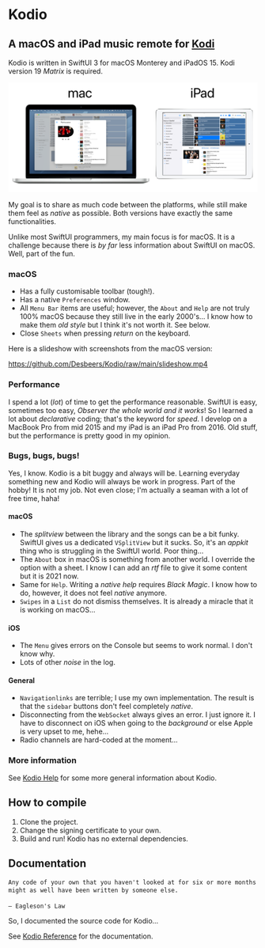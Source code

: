 #  Kodio

## A macOS and iPad music remote for [Kodi](https://kodi.tv)

Kodio is written in SwiftUI 3 for macOS Monterey and iPadOS 15. Kodi version 19 *Matrix* is required.

![Screenshot](https://github.com/Desbeers/Kodio/raw/main/screenshot.png)

My goal is to share as much code between the platforms, while still make them feel as *native* as possible. Both versions have exactly the same functionalities.

Unlike most SwiftUI programmers, my main focus is for macOS. It is a challenge because there is *by far* less information about SwiftUI on macOS. Well, part of the fun.

### macOS

- Has a fully customisable toolbar (tough!).
- Has a native `Preferences` window.
- All `Menu Bar` items are useful; however, the `About` and `Help` are not truly 100% macOS because they still live in the early 2000's... I know how to make them *old style* but I think it's not worth it. See below.
- Close `Sheets` when pressing *return* on the keyboard.

Here is a slideshow with screenshots from the macOS version:

https://github.com/Desbeers/Kodio/raw/main/slideshow.mp4

### Performance

I spend a lot (*lot*) of time to get the performance reasonable. SwiftUI is easy, sometimes too easy, *Observer the whole world and it works*! So I learned a lot about *declarative* coding; that's the keyword for *speed*. I develop on a MacBook Pro from mid 2015 and my iPad is an iPad Pro from 2016. Old stuff, but the performance is pretty good in my opinion.

### Bugs, bugs, bugs!

Yes, I know. Kodio is a bit buggy and always will be. Learning everyday something new and Kodio will always be work in progress. Part of the hobby! It is not my job. Not even close; I'm actually a seaman with a lot of free time, haha!

#### macOS

- The *splitview* between the library and the songs can be a bit funky. SwiftUI gives us a dedicated `VSplitView` but it sucks. So, it's an *appkit* thing who is struggling in the SwiftUI world. Poor thing...
- The `About` box in macOS is something from another world. I override the option with a sheet. I know I can add an *rtf* file to give it some content but it is 2021 now.
- Same for `Help`. Writing a *native help* requires *Black Magic*. I know how to do, however, it does not feel *native* anymore.
- `Swipes` in a `List` do not dismiss themselves. It is already a miracle that it is working on macOS...

#### iOS

- The `Menu` gives errors on the Console but seems to work normal. I don't know why.
- Lots of other *noise* in the log.

#### General

- `Navigationlinks` are terrible; I use my own implementation. The result is that the `sidebar` buttons don't feel completely *native*.
- Disconnecting from the `WebSocket` always gives an error. I just ignore it. I have to disconnect on iOS when going to the *background* or else Apple is very upset to me, hehe...
- Radio channels are hard-coded at the moment...

### More information

See [Kodio Help](https://github.com/Desbeers/Kodio/blob/main/Kodio/General/Help.md) for some more general information about Kodio.

## How to compile

1. Clone the project.
2. Change the signing certificate to your own.
2. Build and run! Kodio has no external dependencies.

## Documentation

    Any code of your own that you haven't looked at for six or more months
    might as well have been written by someone else.
    
    – Eagleson's Law

So, I documented the source code for Kodio...

See [Kodio Reference](https://desbeers.github.io/Kodio/) for the documentation.
